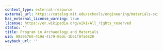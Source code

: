 ```yaml
---
content_type: external-resource
external_url: https://catalog.mit.edu/schools/engineering/materials-science-engineering/#archaeology-materials-minor
has_external_license_warning: true
license: https://en.wikipedia.org/wiki/All_rights_reserved
status: ''
title: Program in Archaeology and Materials
uid: 08305760-419d-4179-86dc-1b61f8fa0820
wayback_url: ''
---
```

